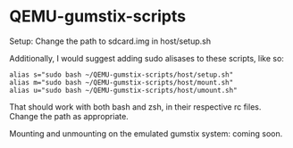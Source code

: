 QEMU-gumstix-scripts
====================

Setup: Change the path to sdcard.img in host/setup.sh


Additionally, I would suggest adding sudo alisases to these scripts, like so:

    alias s="sudo bash ~/QEMU-gumstix-scripts/host/setup.sh"
    alias m="sudo bash ~/QEMU-gumstix-scripts/host/mount.sh"
    alias u="sudo bash ~/QEMU-gumstix-scripts/host/umount.sh"

That should work with both bash and zsh, in their respective rc files.
Change the path as appropriate.

Mounting and unmounting on the emulated gumstix system: coming soon.

